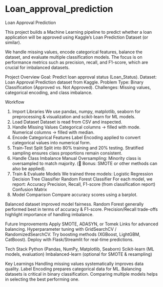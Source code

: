 # Loan_approval_prediction
Loan Approval Prediction 

This project builds a Machine Learning pipeline to predict whether a loan application will be approved using Kaggle’s Loan Prediction Dataset
 (or similar).

We handle missing values, encode categorical features, balance the dataset, and evaluate multiple classification models. The focus is on performance metrics such as precision, recall, and F1-score, which are crucial for imbalanced datasets.

Project Overview
Goal: Predict loan approval status (Loan_Status).
Dataset: Loan Approval Prediction dataset from Kaggle.
Problem Type: Binary Classification (Approved vs. Not Approved).
Challenges: Missing values, categorical encoding, and class imbalance.

Workflow
1. Import Libraries
We use pandas, numpy, matplotlib, seaborn for preprocessing & visualization and scikit-learn for ML models.
2. Load Dataset
Dataset is read from CSV and inspected.
3. Handle Missing Values
Categorical columns → filled with mode.
Numerical columns → filled with median.
4. Encode Categorical Features
Label Encoding applied to convert categorical values into numerical form.
5. Train-Test Split
Split into 80% training and 20% testing.
Stratified sampling ensures class proportions remain consistent.
6. Handle Class Imbalance
Manual Oversampling: Minority class is oversampled to match majority.
(🔹 Bonus: SMOTE or other methods can also be applied).
7. Train & Evaluate Models
We trained three models:
Logistic Regression
Decision Tree Classifier
Random Forest Classifier
For each model, we report:
Accuracy
Precision, Recall, F1-score (from classification report)
Confusion Matrix
8. Model Comparison
Compare accuracy scores using a barplot.

Balanced dataset improved model fairness.
Random Forest generally performed best in terms of accuracy & F1-score.
Precision/Recall trade-offs highlight importance of handling imbalance.

Future Improvements
Apply SMOTE, ADASYN, or Tomek Links for advanced balancing.
Hyperparameter tuning with GridSearchCV / RandomizedSearchCV.
Try boosting methods (XGBoost, LightGBM, CatBoost).
Deploy with Flask/Streamlit for real-time predictions.

Tech Stack
Python (Pandas, NumPy, Matplotlib, Seaborn)
Scikit-learn (ML models, evaluation)
Imbalanced-learn (optional for SMOTE & resampling)

Key Learnings
Handling missing values systematically improves data quality.
Label Encoding prepares categorical data for ML.
Balancing datasets is critical in binary classification.
Comparing multiple models helps in selecting the best performing one.
